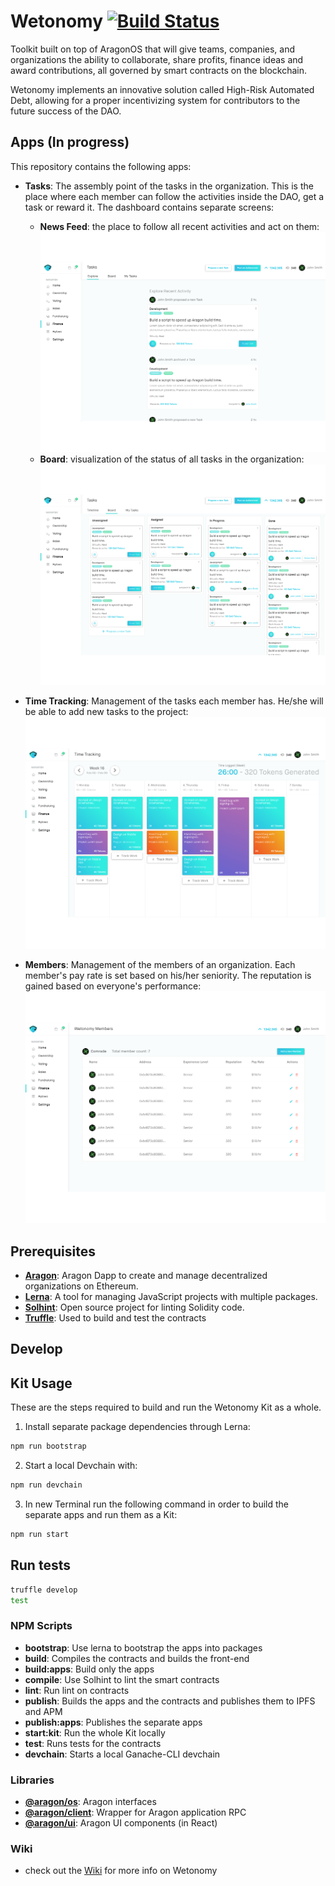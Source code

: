 # Wetonomy [![Build Status](https://travis-ci.com/comrade-coop/wetonomy.svg?branch=master)](https://travis-ci.com/comrade-coop/wetonomy)

Toolkit built on top of AragonOS that will give teams, companies, and organizations the ability to collaborate, share profits, finance ideas and award contributions, all governed by smart contracts on the blockchain.

Wetonomy implements an innovative solution called High-Risk Automated Debt, allowing for a proper incentivizing system for contributors to the future success of the DAO.


## Apps (In progress)
This repository contains the following apps:
- **Tasks**: The assembly point of the tasks in the organization. This is the place where each member can follow the activities inside the DAO, get a task or reward it. The dashboard contains separate screens:
    - **News Feed**: the place to follow all recent activities and act on them:        
        ![alt text](images/tasks_newsfeed_screen.png "Wetonomy Tasks Newsfeed Screen")
    - **Board**: visualization of the status of all tasks in the organization:        
        ![alt text](images/tasks_screen.png "Wetonomy Tasks Screen")


- **Time Tracking**: Management of the tasks each member has. He/she will be able to add new tasks to the project:
    ![alt text](images/time_tracking_screen.png "Wetonomy Time Tracking Screen")

- **Members**: Management of the members of an organization. Each member's pay rate is set based on his/her seniority. The reputation is gained based on everyone's performance:
    ![alt text](images/members_screen.png "Wetonomy Members Screen")



## Prerequisites

- [**Aragon**](https://aragon.one/): Aragon Dapp to create and manage decentralized organizations on Ethereum.
- [**Lerna**](https://lernajs.io/): A tool for managing JavaScript projects with multiple packages.  
- [**Solhint**](https://www.npmjs.com/package/solhint): Open source project for linting Solidity code.
- [**Truffle**](https://github.com/trufflesuite/truffle): Used to build and test the contracts 



## Develop

## Kit Usage
These are the steps required to build and run the Wetonomy Kit as a whole.

1. Install separate package dependencies through Lerna:
```sh
npm run bootstrap
```

2. Start a local Devchain with:
```sh
npm run devchain
```

3. In new Terminal run the following command in order to build the separate apps and run them as a Kit:
```sh
npm run start
```

## Run tests
```sh
truffle develop
test
```

### NPM Scripts

- **bootstrap**: Use lerna to bootstrap the apps into packages
- **build**: Compiles the contracts and builds the front-end
- **build:apps**: Build only the apps
- **compile**: Use Solhint to lint the smart contracts
- **lint**: Run lint on contracts
- **publish**: Builds the apps and the contracts and publishes them to IPFS and APM
- **publish:apps**: Publishes the separate apps  
- **start:kit**: Run the whole Kit locally
- **test**: Runs tests for the contracts
- **devchain**: Starts a local Ganache-CLI devchain


### Libraries
- [**@aragon/os**](https://github.com/aragon/aragonos): Aragon interfaces
- [**@aragon/client**](https://github.com/aragon/aragon.js/tree/master/packages/aragon-client): Wrapper for Aragon application RPC
- [**@aragon/ui**](https://github.com/aragon/aragon-ui): Aragon UI components (in React)

### Wiki
- check out the [Wiki](https://github.com/comrade-coop/wetonomy/wiki) for more info on Wetonomy
